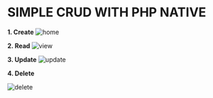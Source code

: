 # SIMPLE CRUD WITH PHP NATIVE
**1. Create**
![home](https://user-images.githubusercontent.com/46634156/74088159-aaa25700-4ac5-11ea-812e-fc11a9bba6cc.png)

**2. Read**
![view](https://user-images.githubusercontent.com/46634156/74088156-a7a76680-4ac5-11ea-88e7-b5e1e93e7d85.png)

**3. Update**
![update](https://user-images.githubusercontent.com/46634156/74088160-ab3aed80-4ac5-11ea-9efd-71b36ed6fcde.png)


**4. Delete**

![delete](https://user-images.githubusercontent.com/46634156/74088158-aa09c080-4ac5-11ea-92f9-a04391c13dd8.png)

